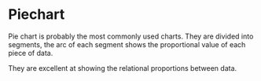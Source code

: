 # Piechart
   Pie chart is probably the most commonly used charts. They are divided into segments, the arc of each segment shows the proportional value of each piece of data.

They are excellent at showing the relational proportions between data.
 
